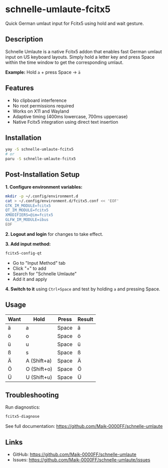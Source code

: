 # schnelle-umlaute-fcitx5

Quick German umlaut input for Fcitx5 using hold and wait gesture.

## Description

Schnelle Umlaute is a native Fcitx5 addon that enables fast German umlaut input on US keyboard layouts. Simply hold a letter key and press Space within the time window to get the corresponding umlaut.

**Example:** Hold `a` + press Space → `ä`

## Features

- No clipboard interference
- No root permissions required
- Works on X11 and Wayland
- Adaptive timing (400ms lowercase, 700ms uppercase)
- Native Fcitx5 integration using direct text insertion

## Installation

```bash
yay -S schnelle-umlaute-fcitx5
# or
paru -S schnelle-umlaute-fcitx5
```

## Post-Installation Setup

**1. Configure environment variables:**

```bash
mkdir -p ~/.config/environment.d
cat > ~/.config/environment.d/fcitx5.conf << 'EOF'
GTK_IM_MODULE=fcitx5
QT_IM_MODULE=fcitx5
XMODIFIERS=@im=fcitx5
GLFW_IM_MODULE=ibus
EOF
```

**2. Logout and login** for changes to take effect.

**3. Add input method:**

```bash
fcitx5-config-qt
```

- Go to "Input Method" tab
- Click "+" to add
- Search for "Schnelle Umlaute"
- Add it and apply

**4. Switch to it** using `Ctrl+Space` and test by holding `a` and pressing Space.

## Usage

| Want | Hold        | Press | Result |
|------|-------------|-------|--------|
| ä    | a           | Space | ä      |
| ö    | o           | Space | ö      |
| ü    | u           | Space | ü      |
| ß    | s           | Space | ß      |
| Ä    | A (Shift+a) | Space | Ä      |
| Ö    | O (Shift+o) | Space | Ö      |
| Ü    | U (Shift+u) | Space | Ü      |

## Troubleshooting

Run diagnostics:
```bash
fcitx5-diagnose
```

See full documentation: https://github.com/Maik-0000FF/schnelle-umlaute

## Links

- GitHub: https://github.com/Maik-0000FF/schnelle-umlaute
- Issues: https://github.com/Maik-0000FF/schnelle-umlaute/issues
